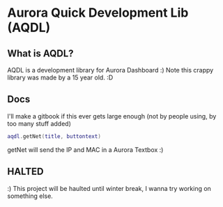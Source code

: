 # Aurora Quick Development Lib  (AQDL)
## What is AQDL?
AQDL is a development library for Aurora Dashboard :) Note this crappy library was made by a 15 year old. :D
## Docs
I'll make a gitbook if this ever gets large enough (not by people using, by too many stuff added)

```lua
aqdl.getNet(title, buttontext)
```
getNet will send the IP and MAC in a Aurora Textbox :)

## HALTED   
:) This project will be haulted until winter break, I wanna try working on something else.
